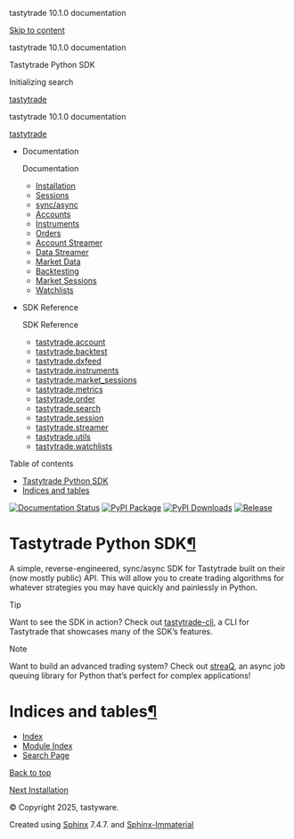 tastytrade 10.1.0 documentation







[Skip to content](index.html#)

tastytrade 10.1.0 documentation

Tastytrade Python SDK






Initializing search

[tastytrade](https://github.com/tastyware/tastytrade "Go to repository")

tastytrade 10.1.0 documentation

[tastytrade](https://github.com/tastyware/tastytrade "Go to repository")

* Documentation




  Documentation
  + [Installation](installation.html)
  + [Sessions](sessions.html)
  + [sync/async](sync-async.html)
  + [Accounts](accounts.html)
  + [Instruments](instruments.html)
  + [Orders](orders.html)
  + [Account Streamer](account-streamer.html)
  + [Data Streamer](data-streamer.html)
  + [Market Data](market-data.html)
  + [Backtesting](backtest.html)
  + [Market Sessions](market-sessions.html)
  + [Watchlists](watchlists.html)
* SDK Reference




  SDK Reference
  + [tastytrade.account](api/account.html)
  + [tastytrade.backtest](api/backtesting.html)
  + [tastytrade.dxfeed](api/dxfeed.html)
  + [tastytrade.instruments](api/instruments.html)
  + [tastytrade.market\_sessions](api/market-sessions.html)
  + [tastytrade.metrics](api/metrics.html)
  + [tastytrade.order](api/order.html)
  + [tastytrade.search](api/search.html)
  + [tastytrade.session](api/session.html)
  + [tastytrade.streamer](api/streamer.html)
  + [tastytrade.utils](api/utils.html)
  + [tastytrade.watchlists](api/watchlists.html)

Table of contents

* [Tastytrade Python SDK](index.html#)
* [Indices and tables](index.html#indices-and-tables)

[![Documentation Status](https://readthedocs.org/projects/tastyworks-api/badge/?version=latest)](index.html%3Fbadge=latest.html)
[![PyPI Package](https://img.shields.io/pypi/v/tastytrade)](https://pypi.org/project/tastytrade)
[![PyPI Downloads](https://static.pepy.tech/badge/tastytrade)](https://pepy.tech/project/tastytrade)
[![Release](https://img.shields.io/github/v/release/tastyware/tastytrade?label=release%20notes)](https://github.com/tastyware/tastytrade/releases)

# Tastytrade Python SDK[¶](index.html#tastytrade-python-sdk "Link to this heading")

A simple, reverse-engineered, sync/async SDK for Tastytrade built on their (now mostly public) API. This will allow you to create trading algorithms for whatever strategies you may have quickly and painlessly in Python.

Tip

Want to see the SDK in action? Check out [tastytrade-cli](https://github.com/tastyware/tastytrade-cli), a CLI for Tastytrade that showcases many of the SDK’s features.

Note

Want to build an advanced trading system? Check out [streaQ](https://github.com/tastyware/streaq), an async job queuing library for Python that’s perfect for complex applications!

# Indices and tables[¶](index.html#indices-and-tables "Link to this heading")

* [Index](genindex.html)
* [Module Index](py-modindex.html)
* [Search Page](https://tastyworks-api.readthedocs.io/en/latest/search.html)

[Back to top](index.html#)


[Next
Installation](installation.html)

© Copyright 2025, tastyware.

Created using
[Sphinx](https://www.sphinx-doc.org/)
7.4.7.
and
[Sphinx-Immaterial](https://github.com/jbms/sphinx-immaterial/)